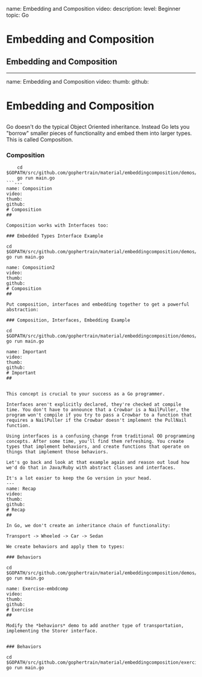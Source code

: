 name: Embedding and Composition
video: 
description: 
level: Beginner
topic: Go
# Embedding and Composition
## Embedding and Composition

---
name: Embedding and Composition
video: 
thumb:
github:
# Embedding and Composition
## 

	
Go doesn't do the typical Object Oriented inheritance. Instead Go lets you "borrow" smaller pieces of functionality and embed them into larger types. This is called Composition.

### Composition
```
	cd $GOPATH/src/github.com/gophertrain/material/embeddingcomposition/demos/embedding/
	go run main.go
```---
name: Composition
video: 
thumb:
github:
# Composition
## 

Composition works with Interfaces too:

### Embedded Types Interface Example
```
	cd $GOPATH/src/github.com/gophertrain/material/embeddingcomposition/demos/interfaces/
	go run main.go
```---
name: Composition2
video: 
thumb:
github:
# Composition
## 

Put composition, interfaces and embedding together to get a powerful abstraction:

### Composition, Interfaces, Embedding Example
```
	cd $GOPATH/src/github.com/gophertrain/material/embeddingcomposition/demos/both/
	go run main.go
```---
name: Important
video: 
thumb:
github:
# Important
## 


This concept is crucial to your success as a Go programmer.

Interfaces aren't explicitly declared, they're checked at compile time. You don't have to announce that a Crowbar is a NailPuller, the program won't compile if you try to pass a Crowbar to a function that requires a NailPuller if the Crowbar doesn't implement the PullNail function.

Using interfaces is a confusing change from traditional OO programming concepts. After some time, you'll find them refreshing. You create types that implement behaviors, and create functions that operate on things that implement those behaviors.

Let's go back and look at that example again and reason out loud how we'd do that in Java/Ruby with abstract classes and interfaces.

It's a lot easier to keep the Go version in your head.
---
name: Recap
video: 
thumb:
github:
# Recap
## 

In Go, we don't create an inheritance chain of functionality:

Transport -> Wheeled -> Car -> Sedan

We create behaviors and apply them to types:

### Behaviors
```
	cd $GOPATH/src/github.com/gophertrain/material/embeddingcomposition/demos/behaviors/
	go run main.go
```---
name: Exercise-embdcomp
video: 
thumb:
github:
# Exercise
## 

Modify the *behaviors* demo to add another type of transportation, implementing the Storer interface.


### Behaviors
```
	cd $GOPATH/src/github.com/gophertrain/material/embeddingcomposition/exercises/behaviors/
	go run main.go
```
